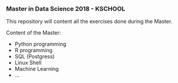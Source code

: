 ### Master in Data Science 2018 - KSCHOOL

This repository will content all the exercises done during the Master.

Content of the Master:

- Python programming
- R programming
- SQL (Postgress)
- Linux Shell
- Machine Learning
- ...
